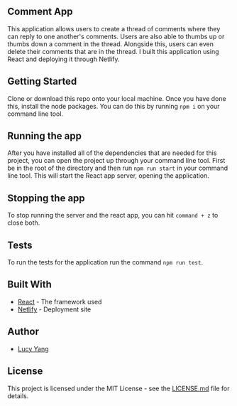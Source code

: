 ## Comment App

This application allows users to create a thread of comments where they can reply to one another's comments. Users are also able to thumbs up or thumbs down a comment in the thread. Alongside this, users can even delete their comments that are in the thread. I built this application using React and deploying it through Netlify.

## Getting Started

Clone or download this repo onto your local machine. Once you have done this, install the node packages. You can do this by running ```npm i``` on your command line tool.


## Running the app

After you have installed all of the dependencies that are needed for this project, you can open the project up through your command line tool. First be in the root of the directory and then run ```npm run start``` in your command line tool. This will start the React app server, opening the application.


## Stopping the app

To stop running the server and the react app, you can hit ```command + z``` to close both.


## Tests

To run the tests for the application run the command ```npm run test```.

## Built With

* [React](https://github.com/facebook/react) - The framework used
* [Netlify](https://react-comment-app.netlify.com/?_ga=2.217066271.822238154.1570767443-1101073121.1570674904) - Deployment site

## Author

* [Lucy Yang](https://github.com/l-yang-05)


## License

This project is licensed under the MIT License - see the [LICENSE.md](LICENSE.md) file for details.

